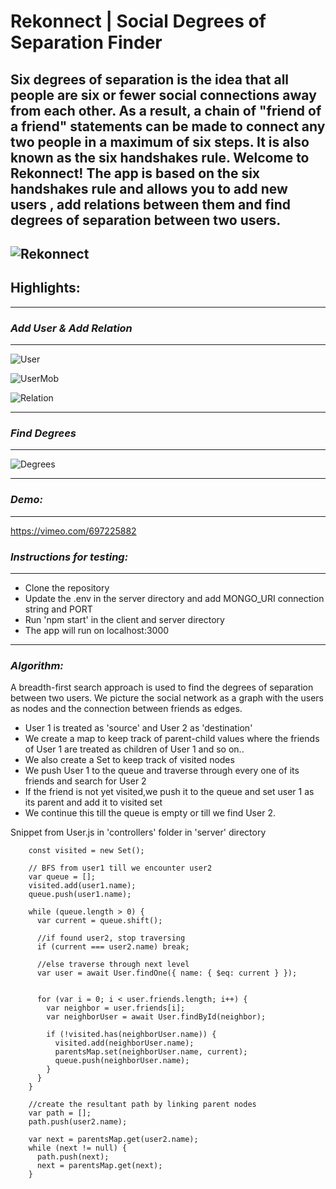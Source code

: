 <h1><b>Rekonnect</b> | Social Degrees of Separation Finder</h1>

Six degrees of separation is the idea that all people are six or fewer social connections away from each other. As a result, a chain of "friend of a friend" statements can be made to connect any two people in a maximum of six steps. It is also known as the six handshakes rule.
Welcome to Rekonnect! The app is based on the six handshakes rule and allows you to add new users , add relations between them and find degrees of separation between two users.
--

![Rekonnect](https://i.ibb.co/nb2RZsb/Screenshot-566.png)
--

<h2><b>Highlights:</b></h2>
<hr/>
<h3><i>Add User & Add Relation</i></h3>
<hr/>

![User](https://i.ibb.co/vXNTQfr/Screenshot-562.png)

![UserMob](https://i.ibb.co/tsBFgj2/Screenshot-561.png)

![Relation](https://i.ibb.co/YWxpbQM/Screenshot-565.png)
<hr/>

<h3><i>Find Degrees</i></h3>
<hr/>

![Degrees](https://i.ibb.co/Qbm1LG3/Screenshot-568.png)
<hr/>

<h3><i>Demo:</i></h3>
<hr/>

https://vimeo.com/697225882

<h3><i>Instructions for testing:</i></h3>
<hr/>

- Clone the repository
- Update the .env in the server directory and add MONGO_URI connection string and PORT
- Run 'npm start' in the client and server directory
- The app will run on localhost:3000
<hr/>

<h3><i>Algorithm:</i></h3>
<p> A breadth-first search approach is used to find the degrees of separation between two users. We picture the social network as a graph with the users as nodes and the connection between friends as edges.</p>

- User 1 is treated as 'source' and User 2 as 'destination'
- We create a map to keep track of parent-child values where the friends of User 1 are treated as children of User 1 and so on..
- We also create a Set to keep track of visited nodes
- We push User 1 to the queue and traverse through every one of its friends and search for User 2
- If the friend is not yet visited,we push it to the queue and set user 1 as its parent and add it to visited set
- We continue this till the queue is empty or till we find User 2.

<p> Snippet from User.js in 'controllers' folder in 'server' directory </p>

``` const parentsMap = new Map();
    const visited = new Set();

    // BFS from user1 till we encounter user2
    var queue = [];
    visited.add(user1.name);
    queue.push(user1.name);

    while (queue.length > 0) {
      var current = queue.shift();

      //if found user2, stop traversing
      if (current === user2.name) break;

      //else traverse through next level
      var user = await User.findOne({ name: { $eq: current } });
    

      for (var i = 0; i < user.friends.length; i++) {
        var neighbor = user.friends[i];
        var neighborUser = await User.findById(neighbor);

        if (!visited.has(neighborUser.name)) {
          visited.add(neighborUser.name);
          parentsMap.set(neighborUser.name, current);
          queue.push(neighborUser.name);
        }
      }
    }

    //create the resultant path by linking parent nodes
    var path = [];
    path.push(user2.name);

    var next = parentsMap.get(user2.name);
    while (next != null) {
      path.push(next);
      next = parentsMap.get(next);
    }
